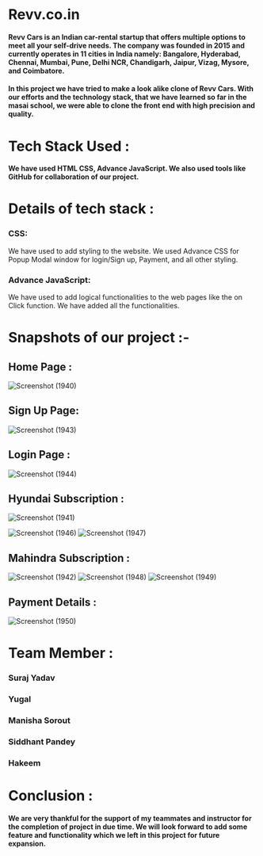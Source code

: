 
# Revv.co.in

#### Revv Cars is an Indian car-rental startup that offers multiple options to meet all your self-drive needs. The company was founded in 2015 and currently operates in 11 cities in India namely: Bangalore, Hyderabad, Chennai, Mumbai, Pune, Delhi NCR, Chandigarh, Jaipur, Vizag, Mysore, and Coimbatore.

#### In this project we have tried to make a look alike clone of Revv Cars. With our efforts and the technology stack, that we have learned so far in the masai school, we were able to clone the front end with high precision and quality.

# Tech Stack Used :

#### We have used HTML CSS, Advance JavaScript. We also used tools like GitHub for collaboration of our project.

# Details of tech stack :
### CSS:
We have used to add styling to the website. We used Advance CSS for Popup Modal window for login/Sign up, Payment, and all other styling.

### Advance JavaScript:
We have used to add logical functionalities to the web pages like the on Click function. We have added all the functionalities.

# Snapshots of our project :-

## Home Page :

![Screenshot (1940)](https://user-images.githubusercontent.com/108898197/202383297-e19563f6-8bc9-4a6e-89c0-b9291e48106d.png)

## Sign Up Page:
![Screenshot (1943)](https://user-images.githubusercontent.com/108898197/202383405-9f3d6c9c-7911-4251-9421-0e2cf147df9b.png)

## Login Page :

![Screenshot (1944)](https://user-images.githubusercontent.com/108898197/202383685-1877d6bc-d2d3-41c3-bf46-cf67ff357cef.png)

## Hyundai Subscription :
![Screenshot (1941)](https://user-images.githubusercontent.com/108898197/202383861-435d7477-4185-49a2-9266-1a836e3e23e2.png)

![Screenshot (1946)](https://user-images.githubusercontent.com/108898197/202383960-658ce60e-c6f5-4665-a436-fb1517105e9d.png)
![Screenshot (1947)](https://user-images.githubusercontent.com/108898197/202383984-2952b2fe-fa22-4052-b919-6e196312a94b.png)

## Mahindra Subscription :
![Screenshot (1942)](https://user-images.githubusercontent.com/108898197/202384112-842ae85a-f4da-4355-85aa-2b222b648d59.png)
![Screenshot (1948)](https://user-images.githubusercontent.com/108898197/202384160-3c2e38a5-0102-4598-8850-c7e27ecea8a5.png)
![Screenshot (1949)](https://user-images.githubusercontent.com/108898197/202384200-bbc6b7e4-2a9a-473b-9d90-cafef2ed1823.png)


## Payment Details :
![Screenshot (1950)](https://user-images.githubusercontent.com/108898197/202384357-751013bd-f7cb-4dc7-b7a6-6ea85b506dd4.png)


# Team Member :
### Suraj Yadav
### Yugal
### Manisha Sorout
### Siddhant Pandey
### Hakeem

# Conclusion : 

#### We are very thankful for the support of my teammates and instructor for the completion of project in due time. We will look forward to add some feature and functionality which we left in this project for future expansion.
